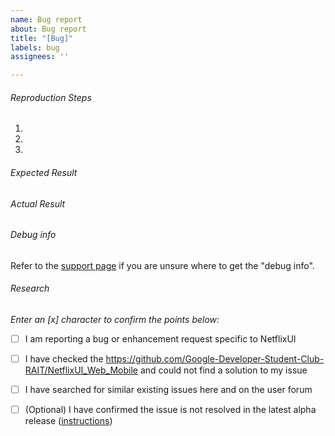 ```yaml
---
name: Bug report
about: Bug report
title: "[Bug]"
labels: bug
assignees: ''

---
```


###### Reproduction Steps

1. 
2. 
3. 


###### Expected Result



###### Actual Result



###### Debug info
Refer to the [support page](https://github.com/Google-Developer-Student-Club-RAIT/NetflixUI_Web_Mobile) if you are unsure where to get the "debug info".

###### Research
*Enter an [x] character to confirm the points below:*

- [ ] I am reporting a bug or enhancement request specific to NetflixUI
- [ ] I have checked the https://github.com/Google-Developer-Student-Club-RAIT/NetflixUI_Web_Mobile and could not find a solution to my issue
- [ ] I have searched for similar existing issues here and on the user forum
- [ ] (Optional) I have confirmed the issue is not resolved in the latest alpha release ([instructions](https://github.com/Google-Developer-Student-Club-RAIT/NetflixUI_Web_Mobile))

